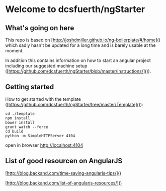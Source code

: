 # Welcome to dcsfuerth/ngStarter

## What's going on here

This repo is based on [http://joshdmiller.github.io/ng-boilerplate/#/home]()
which sadly hasn't be updated for a long time and is barely usable at the moment.

In addition this contains information on how to start an angular project including our suggested machine setup ([https://github.com/dcsfuerth/ngStarter/blob/master/Instructions/]()).

## Getting started

How to get started with the template ([https://github.com/dcsfuerth/ngStarter/tree/master/Template]()):

	cd ./template
	npm install
	bower install
	grunt watch --force
	cd build
	python -m SimpleHTTPServer 4104

open in browser [http://localhost:4104]()


## List of good resourcen on AngularJS

[http://blog.backand.com/time-saving-angularjs-tips/]()

[http://blog.backand.com/list-of-angularjs-resources/]()

